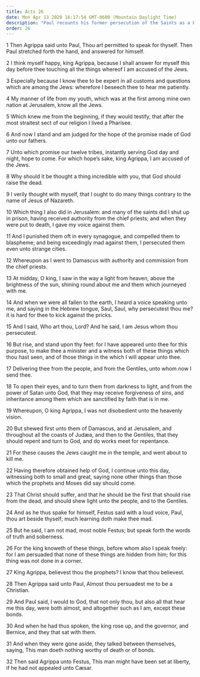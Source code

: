 ```yaml
---
title: Acts 26
date: Mon Apr 13 2020 16:17:54 GMT-0600 (Mountain Daylight Time)
description: "Paul recounts his former persecution of the Saints as a Pharisee—He testifies of the appearance of Jesus on the Damascus road—Paul bears his testimony to King Agrippa."
order: 26
---
```


1 Then Agrippa said unto Paul, Thou art permitted to speak for thyself. Then Paul stretched forth the hand, and answered for himself.

2 I think myself happy, king Agrippa, because I shall answer for myself this day before thee touching all the things whereof I am accused of the Jews.

3 Especially because I know thee to be expert in all customs and questions which are among the Jews: wherefore I beseech thee to hear me patiently.

4 My manner of life from my youth, which was at the first among mine own nation at Jerusalem, know all the Jews.

5 Which knew me from the beginning, if they would testify, that after the most straitest sect of our religion I lived a Pharisee.

6 And now I stand and am judged for the hope of the promise made of God unto our fathers.

7 Unto which promise our twelve tribes, instantly serving God day and night, hope to come. For which hope’s sake, king Agrippa, I am accused of the Jews.

8 Why should it be thought a thing incredible with you, that God should raise the dead.

9 I verily thought with myself, that I ought to do many things contrary to the name of Jesus of Nazareth.

10 Which thing I also did in Jerusalem: and many of the saints did I shut up in prison, having received authority from the chief priests; and when they were put to death, I gave my voice against them.

11 And I punished them oft in every synagogue, and compelled them to blaspheme; and being exceedingly mad against them, I persecuted them even unto strange cities.

12 Whereupon as I went to Damascus with authority and commission from the chief priests.

13 At midday, O king, I saw in the way a light from heaven, above the brightness of the sun, shining round about me and them which journeyed with me.

14 And when we were all fallen to the earth, I heard a voice speaking unto me, and saying in the Hebrew tongue, Saul, Saul, why persecutest thou me? it is hard for thee to kick against the pricks.

15 And I said, Who art thou, Lord? And he said, I am Jesus whom thou persecutest.

16 But rise, and stand upon thy feet: for I have appeared unto thee for this purpose, to make thee a minister and a witness both of these things which thou hast seen, and of those things in the which I will appear unto thee.

17 Delivering thee from the people, and from the Gentiles, unto whom now I send thee.

18 To open their eyes, and to turn them from darkness to light, and from the power of Satan unto God, that they may receive forgiveness of sins, and inheritance among them which are sanctified by faith that is in me.

19 Whereupon, O king Agrippa, I was not disobedient unto the heavenly vision.

20 But shewed first unto them of Damascus, and at Jerusalem, and throughout all the coasts of Judæa, and then to the Gentiles, that they should repent and turn to God, and do works meet for repentance.

21 For these causes the Jews caught me in the temple, and went about to kill me.

22 Having therefore obtained help of God, I continue unto this day, witnessing both to small and great, saying none other things than those which the prophets and Moses did say should come.

23 That Christ should suffer, and that he should be the first that should rise from the dead, and should shew light unto the people, and to the Gentiles.

24 And as he thus spake for himself, Festus said with a loud voice, Paul, thou art beside thyself; much learning doth make thee mad.

25 But he said, I am not mad, most noble Festus; but speak forth the words of truth and soberness.

26 For the king knoweth of these things, before whom also I speak freely: for I am persuaded that none of these things are hidden from him; for this thing was not done in a corner.

27 King Agrippa, believest thou the prophets? I know that thou believest.

28 Then Agrippa said unto Paul, Almost thou persuadest me to be a Christian.

29 And Paul said, I would to God, that not only thou, but also all that hear me this day, were both almost, and altogether such as I am, except these bonds.

30 And when he had thus spoken, the king rose up, and the governor, and Bernice, and they that sat with them.

31 And when they were gone aside, they talked between themselves, saying, This man doeth nothing worthy of death or of bonds.

32 Then said Agrippa unto Festus, This man might have been set at liberty, if he had not appealed unto Cæsar.
